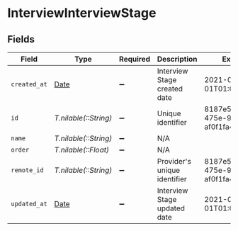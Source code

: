 # InterviewInterviewStage


## Fields

| Field                                                                | Type                                                                 | Required                                                             | Description                                                          | Example                                                              |
| -------------------------------------------------------------------- | -------------------------------------------------------------------- | -------------------------------------------------------------------- | -------------------------------------------------------------------- | -------------------------------------------------------------------- |
| `created_at`                                                         | [Date](https://ruby-doc.org/stdlib-2.6.1/libdoc/date/rdoc/Date.html) | :heavy_minus_sign:                                                   | Interview Stage created date                                         | 2021-01-01T01:01:01.000Z                                             |
| `id`                                                                 | *T.nilable(::String)*                                                | :heavy_minus_sign:                                                   | Unique identifier                                                    | 8187e5da-dc77-475e-9949-af0f1fa4e4e3                                 |
| `name`                                                               | *T.nilable(::String)*                                                | :heavy_minus_sign:                                                   | N/A                                                                  |                                                                      |
| `order`                                                              | *T.nilable(::Float)*                                                 | :heavy_minus_sign:                                                   | N/A                                                                  |                                                                      |
| `remote_id`                                                          | *T.nilable(::String)*                                                | :heavy_minus_sign:                                                   | Provider's unique identifier                                         | 8187e5da-dc77-475e-9949-af0f1fa4e4e3                                 |
| `updated_at`                                                         | [Date](https://ruby-doc.org/stdlib-2.6.1/libdoc/date/rdoc/Date.html) | :heavy_minus_sign:                                                   | Interview Stage updated date                                         | 2021-01-01T01:01:01.000Z                                             |